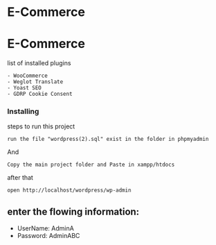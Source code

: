 # E-Commerce

# E-Commerce

list of installed plugins
```
- WooCommerce
- Weglot Translate
- Yoast SEO
- GDRP Cookie Consent
```


### Installing

steps to run this project


```
run the file "wordpress(2).sql" exist in the folder in phpmyadmin 
```

And

```
Copy the main project folder and Paste in xampp/htdocs
```
after that 

```
open http://localhost/wordpress/wp-admin
```

## enter the flowing information:

* UserName: AdminA
* Password: AdminABC 

